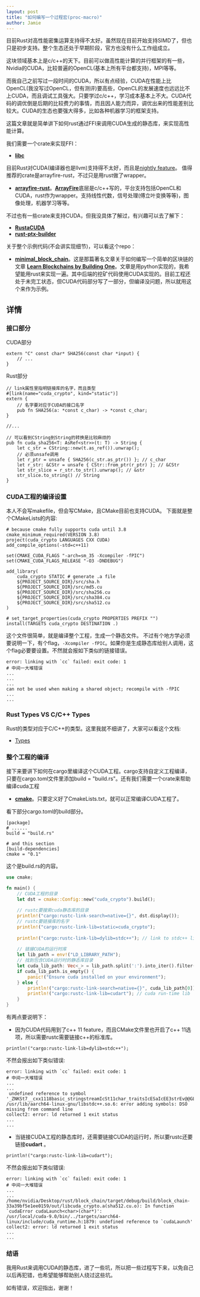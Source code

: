```yaml
---
layout: post
title: "如何编写一个过程宏(proc-macro)"
author: Jamie
---
```


目前Rust对高性能密集运算支持得不太好。虽然现在目前开始支持SIMD了，但也只是初步支持。整个生态还处于早期阶段，官方也没有什么工作组成立。

这块领域基本上是c/c++的天下。目前可以做高性能计算的并行框架的有一些，Nvidia的CUDA，比较普遍的OpenCL(基本上所有平台都支持)，MPI等等。

而我自己之前写过一段时间的CUDA，所以有点经验，CUDA在性能上比OpenCL(我没写过OpenCL，但有测评)要高些，OpenCL的发展速度也远远比不上CUDA，而且调试工具强大。只要学过c/c++，学习成本基本上不大。CUDA代码的调优倒是后期的比较费力的事情，而且因人能力而异，调优出来的性能差别比较大。CUDA的生态也要强大得多，比如各种机器学习的框架支持。

这篇文章就是简单讲下如何rust通过FFI来调用CUDA生成的静态库，来实现高性能计算。

我们需要一个crate来实现FFI：
- [**libc**](https://docs.rs/libc/0.2.48/libc/)

目前Rust对CUDA(编译器也是llvm)支持得不太好，而且是[nightly feature](https://doc.rust-lang.org/unstable-book/language-features/abi-ptx.html)。
值得推荐的crate是arrayfire-rust，不过只是用rust做了wrapper。
- [**arrayfire-rust**](https://github.com/arrayfire/arrayfire-rust)。[**ArrayFire**](https://arrayfire.com/)底层是c/c++写的，平台支持包括OpenCL和CUDA，rust作为wrapper。支持线性代数，信号处理(傅立叶变换等等)，图像处理，机器学习等等。

不过也有一些crate来支持CUDA，但我没具体了解过，有兴趣可以去了解下：
- [**RustaCUDA**](https://github.com/bheisler/RustaCUDA)
- [**rust-ptx-builder**](https://github.com/denzp/rust-ptx-builder)

关于整个示例代码(不会讲实现细节)，可以看这个repo：
- [**minimal_block_chain**](https://github.com/Dengjianping/minimal_block_chain)。这是那篇著名文章关于如何编写一个简单的区块链的文章 [**Learn Blockchains by Building One**](https://hackernoon.com/learn-blockchains-by-building-one-117428612f46?gi=8e1bb887685f)。文章是用python实现的，我希望能用rust来实现一遍。其中后端的挖矿代码使用CUDA实现的。目前工程还处于未完工状态，但CUDA代码部分写了一部分，但编译没问题，所以就用这个来作为示例。

## 详情

### 接口部分
CUDA部分

```
extern "C" const char* SHA256(const char *input) {
    // ...
}
```

Rust部分
```
// link属性里指明链接库的名字，而且类型
#[link(name="cuda_crypto", kind="static")]
extern {
    // 名字要对应于CUDA的接口名字
    pub fn SHA256(a: *const c_char) -> *const c_char;
}

//...

// 可以看到CString到String的转换是比较麻烦的
pub fn cuda_sha256<T: AsRef<str>>(t: T) -> String {
    let c_str = CString::new(t.as_ref()).unwrap();
    // 必须unsafe调用
    let r_ptr = unsafe { SHA256(c_str.as_ptr()) }; // c_char
    let r_str: &CStr = unsafe { CStr::from_ptr(r_ptr) }; // &CStr
    let str_slice = r_str.to_str().unwrap(); // &str
    str_slice.to_string() // String
}

```

### CUDA工程的编译设置
本人不会写makefile，但会写CMake，且CMake目前也支持CUDA。
下面就是整个CMakeLists的内容:
```
# because cmake fully supports cuda until 3.8
cmake_minimum_required(VERSION 3.8)
project(cuda_crypto LANGUAGES CXX CUDA)
add_compile_options(-std=c++11)

set(CMAKE_CUDA_FLAGS "-arch=sm_35 -Xcompiler -fPIC")
set(CMAKE_CUDA_FLAGS_RELEASE "-O3 -DNDEBUG")

add_library(
    cuda_crypto STATIC # generate .a file
    ${PROJECT_SOURCE_DIR}/src/sha.h
    ${PROJECT_SOURCE_DIR}/src/md5.cu
    ${PROJECT_SOURCE_DIR}/src/sha256.cu
    ${PROJECT_SOURCE_DIR}/src/sha384.cu
    ${PROJECT_SOURCE_DIR}/src/sha512.cu
)

# set_target_properties(cuda_crypto PROPERTIES PREFIX "")
install(TARGETS cuda_crypto DESTINATION .)
```
这个文件很简单，就是编译整个工程，生成一个静态文件。
不过有个地方学必须要说明一下，有个flag，```-Xcompiler -fPIC```。如果你是生成静态库给别人调用，这个flag必要要设置。不然就会报如下类似的链接错误。

```
error: linking with `cc` failed: exit code: 1
# 中间一大堆错误
...
...
...
can not be used when making a shared object; recompile with -fPIC
...
...
```

### Rust Types VS C/C++ Types
Rust的类型对应于C/C++的类型。这里我就不细讲了，大家可以看这个文档:
- [Types](https://docs.rs/libc/0.2.49/libc/#types)

### 整个工程的编译

接下来要讲下如何在cargo里编译这个CUDA工程。cargo支持自定义工程编译，只要在cargo.toml文件里添加build = "build.rs"。还有我们需要一个crate来帮助编译cuda工程
- [**cmake**](https://crates.io/crates/cmake)。只要定义好了CmakeLists.txt，就可以正常编译CUDA工程了。

看下部分cargo.toml的build部分。

```
[package]
# ......
build = "build.rs" 

# and this section
[build-dependencies] 
cmake = "0.1"
```

这个是build.rs的内容。

```rust
use cmake;

fn main() {
    // CUDA工程的目录
    let dst = cmake::Config::new("cuda_crypto").build();
    
    // rustc要搜索cuda静态库的目录
    println!("cargo:rustc-link-search=native={}", dst.display());
    // rustc要链接库的名字
    println!("cargo:rustc-link-lib=static=cuda_crypto");
    
    println!("cargo:rustc-link-lib=dylib=stdc++"); // link to stdc++ lib
    
    // 链接CUDA的运行时库
    let lib_path = env!("LD_LIBRARY_PATH");
    // 找到包含CUDA运行时的静态库目录
    let cuda_lib_path: Vec<_> = lib_path.split(':').into_iter().filter(|path| path.contains("cuda")).collect();
    if cuda_lib_path.is_empty() {
        panic!("Ensure cuda installed on your environment");
    } else {
        println!("cargo:rustc-link-search=native={}", cuda_lib_path[0]);
        println!("cargo:rustc-link-lib=cudart"); // cuda run-time lib
    }
}
```

有两点要说明下：
- 因为CUDA代码用到了c++ 11 feature，而且CMake文件里也开启了c++ 11选项，所以需要rustc需要链接c++的标准库。

```
println!("cargo:rustc-link-lib=dylib=stdc++");
```

不然会报出如下类似错误:

```
error: linking with `cc` failed: exit code: 1
# 中间一大堆错误
...
...
 undefined reference to symbol '_ZNKSt7__cxx1118basic_stringstreamIcSt11char_traitsIcESaIcEE3strEv@@GLIBCXX_3.4.21'
/usr/lib/aarch64-linux-gnu/libstdc++.so.6: error adding symbols: DSO missing from command line
collect2: error: ld returned 1 exit status
...
...
```

- 当链接CUDA工程的静态库时，还需要链接CUDA的运行时，所以要rustc还要链接**cudart** 。
```
println!("cargo:rustc-link-lib=cudart");
```

不然会报出如下类似错误:

```
error: linking with `cc` failed: exit code: 1
# 中间一大堆错误
...
...
/home/nvidia/Desktop/rust/block_chain/target/debug/build/block_chain-33a39bf5e1ee0159/out/libcuda_crypto.a(sha512.cu.o): In function `cudaError cudaLaunch<char>(char*)':
/usr/local/cuda-9.0/bin/../targets/aarch64-linux/include/cuda_runtime.h:1879: undefined reference to `cudaLaunch'
collect2: error: ld returned 1 exit status
...
...
```

### 结语
我用Rust来调用CUDA的静态库，进了一些坑，所以把一些过程写下来，以免自己以后再犯错，也希望能够帮助别人绕过这些坑。

如有错误，欢迎指出，谢谢！
